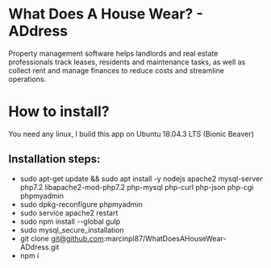 # What Does A House Wear? - ADdress
Property management software helps landlords and real estate professionals track leases, residents and maintenance tasks, as well as collect rent and manage finances to reduce costs and streamline operations.

# How to install?
You need any linux, I build this app on Ubuntu 18.04.3 LTS (Bionic Beaver)
## Installation steps:
* sudo apt-get update && sudo apt install -y nodejs apache2 mysql-server php7.2 libapache2-mod-php7.2 php-mysql php-curl php-json php-cgi phpmyadmin
* sudo dpkg-reconfigure phpmyadmin
* sudo service apache2 restart
* sudo npm install --global gulp
* sudo mysql_secure_installation
* git clone git@github.com:marcinpl87/WhatDoesAHouseWear-ADdress.git
* npm i
